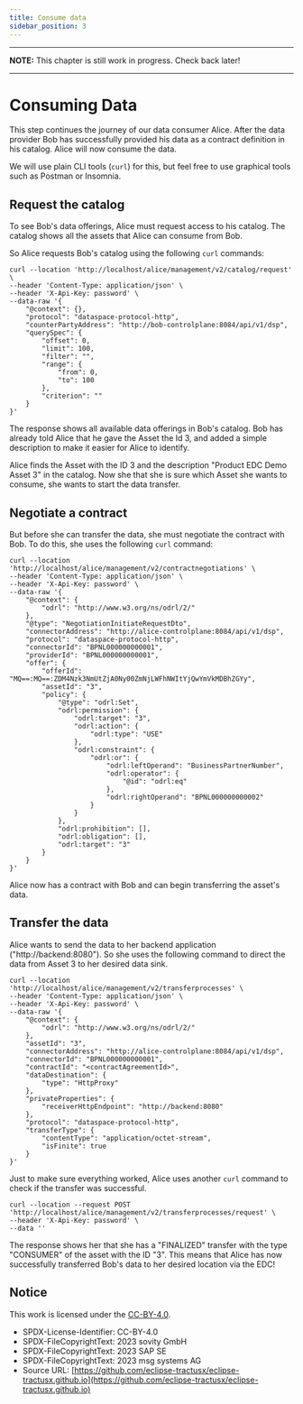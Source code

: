 ```yaml
---
title: Consume data
sidebar_position: 3
---
```


---
**NOTE:**
This chapter is still work in progress. Check back later!

---

# Consuming Data

This step continues the journey of our data consumer Alice. After the data provider Bob has successfully provided his data as a contract definition in his catalog. Alice will now consume the data.

We will use plain CLI tools (`curl`) for this, but feel free to use graphical tools such as Postman or Insomnia.

## Request the catalog

To see Bob's data offerings, Alice must request access to his catalog. The catalog shows all the assets that Alice can consume from Bob.

So Alice requests Bob's catalog using the following `curl` commands:

```shell
curl --location 'http://localhost/alice/management/v2/catalog/request' \
--header 'Content-Type: application/json' \
--header 'X-Api-Key: password' \
--data-raw '{
    "@context": {},
    "protocol": "dataspace-protocol-http",
    "counterPartyAddress": "http://bob-controlplane:8084/api/v1/dsp",
    "querySpec": {
        "offset": 0,
        "limit": 100,
        "filter": "",
        "range": {
            "from": 0,
            "to": 100
        },
        "criterion": ""
    }
}'
```

The response shows all available data offerings in Bob's catalog. Bob has already told Alice that he gave the Asset the Id 3, and added a simple description to make it easier for Alice to identify. 

Alice finds the Asset with the ID 3 and the description "Product EDC Demo Asset 3" in the catalog. Now she that she is sure which Asset she wants to consume, she wants to start the data transfer.

## Negotiate a contract

But before she can transfer the data, she must negotiate the contract with Bob. To do this, she uses the following `curl` command:

```shell
curl --location 'http://localhost/alice/management/v2/contractnegotiations' \
--header 'Content-Type: application/json' \
--header 'X-Api-Key: password' \
--data-raw '{
	"@context": {
		"odrl": "http://www.w3.org/ns/odrl/2/"
	},
	"@type": "NegotiationInitiateRequestDto",
	"connectorAddress": "http://alice-controlplane:8084/api/v1/dsp",
	"protocol": "dataspace-protocol-http",
	"connectorId": "BPNL000000000001",
	"providerId": "BPNL000000000001",
	"offer": {
		"offerId": "MQ==:MQ==:ZDM4Nzk3NmUtZjA0Ny00ZmNjLWFhNWItYjQwYmVkMDBhZGYy",
		"assetId": "3",
		"policy": {
			"@type": "odrl:Set",
			"odrl:permission": {
				"odrl:target": "3",
				"odrl:action": {
					"odrl:type": "USE"
				},
				"odrl:constraint": {
					"odrl:or": {
						"odrl:leftOperand": "BusinessPartnerNumber",
						"odrl:operator": {
                            "@id": "odrl:eq"
                        },
						"odrl:rightOperand": "BPNL000000000002"
					}
				}
			},
			"odrl:prohibition": [],
			"odrl:obligation": [],
			"odrl:target": "3"
		}
	}
}'
```

Alice now has a contract with Bob and can begin transferring the asset's data.

## Transfer the data

Alice wants to send the data to her backend application ("http://backend:8080"). So she uses the following command to direct the data from Asset 3 to her desired data sink.

```shell
curl --location 'http://localhost/alice/management/v2/transferprocesses' \
--header 'Content-Type: application/json' \
--header 'X-Api-Key: password' \
--data-raw '{
    "@context": {
        "odrl": "http://www.w3.org/ns/odrl/2/"
    },
    "assetId": "3",
    "connectorAddress": "http://alice-controlplane:8084/api/v1/dsp",
    "connectorId": "BPNL000000000001",
    "contractId": "<contractAgreementId>",
    "dataDestination": {
        "type": "HttpProxy"
    },
    "privateProperties": {
        "receiverHttpEndpoint": "http://backend:8080"
    },
    "protocol": "dataspace-protocol-http",
    "transferType": {
        "contentType": "application/octet-stream",
        "isFinite": true
    }
}'
```

Just to make sure everything worked, Alice uses another `curl` command to check if the transfer was successful.

```shell
curl --location --request POST 'http://localhost/alice/management/v2/transferprocesses/request' \
--header 'X-Api-Key: password' \
--data ''
```

The response shows her that she has a "FINALIZED" transfer with the type "CONSUMER" of the asset with the ID "3". This means that Alice has now successfully transferred Bob's data to her desired location via the EDC!

## Notice

This work is licensed under the [CC-BY-4.0](https://creativecommons.org/licenses/by/4.0/legalcode).

- SPDX-License-Identifier: CC-BY-4.0
- SPDX-FileCopyrightText: 2023 sovity GmbH
- SPDX-FileCopyrightText: 2023 SAP SE
- SPDX-FileCopyrightText: 2023 msg systems AG
- Source URL: [https://github.com/eclipse-tractusx/eclipse-tractusx.github.io](https://github.com/eclipse-tractusx/eclipse-tractusx.github.io)

